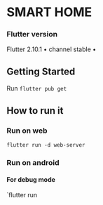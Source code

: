 # SMART HOME

### Flutter version
Flutter 2.10.1 • channel stable •

## Getting Started
Run `flutter pub get`


## How to run it
### Run on web
`flutter run -d web-server`

### Run on android
#### For debug mode
`flutter run

